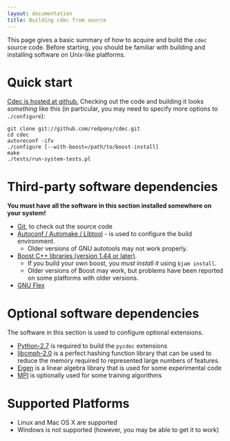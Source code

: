 ```yaml
---
layout: documentation
title: Building cdec from source
---
```

This page gives a basic summary of how to acquire and build the `cdec` source code.  Before starting, you should be familiar with building and installing software on Unix-like platforms.

# Quick start
[Cdec is hosted at github.](http://github.com/redpony/cdec) Checking out the code and building it looks *something* like this (in particular, you may need to specify more options to `./configure`):

    git clone git://github.com/redpony/cdec.git
    cd cdec
    autoreconf -ifv
    ./configure [--with-boost=/path/to/boost-install]
    make
    ./tests/run-system-tests.pl

# Third-party software dependencies
**You must have all the software in this section installed somewhere on your system!**

- [Git](http://git-scm.com/), to check out the source code
- [Autoconf / Automake / Libtool](http://www.gnu.org/software/autoconf/) - is used to configure the build environment.
    - Older versions of GNU autotools may not work properly.
- [Boost C++ libraries (version 1.44 or later)](http://www.boost.org/).
    - If you build your own boost, you _must install it_ using `bjam install`.
    - Older versions of Boost may work, but problems have been reported on some platforms with older versions.
- [GNU Flex](http://flex.sourceforge.net/)

# Optional software dependencies
The software in this section is used to configure optional extensions.

- [Python-2.7](http://docs.python.org/) is required to build the `pycdec` extensions
- [libcmph-2.0](http://cmph.sourceforge.net/) is a perfect hashing function library that can be used to reduce the memory required to represented large numbers of features.
- [Eigen](http://eigen.tuxfamily.org) is a linear algebra library that is used for some experimental code
- [MPI](http://www.mpi-forum.org/) is optionally used for some training algorithms

# Supported Platforms
- Linux and Mac OS X are supported
- Windows is not supported (however, you may be able to get it to work)

